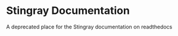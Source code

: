 Stingray Documentation
======================

A deprecated place for the Stingray documentation on readthedocs
